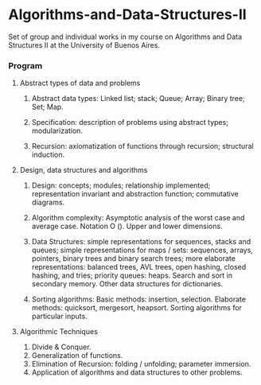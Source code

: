 # Algorithms-and-Data-Structures-II

Set of group and individual works in my course on Algorithms and Data Structures II at the University of Buenos Aires.




### Program
1. Abstract types of data and problems

    1. Abstract data types: Linked list; stack; Queue; Array; Binary tree; Set; Map.

    1. Specification: description of problems using abstract types; modularization.

    1. Recursion: axiomatization of functions through recursion; structural induction.
1. Design, data structures and algorithms

    1. Design: concepts; modules; relationship implemented; representation invariant and abstraction function; commutative diagrams.
    1. Algorithm complexity: Asymptotic analysis of the worst case and average case. Notation O (). Upper and lower dimensions.

    1.  Data Structures: simple representations for sequences, stacks and queues; simple representations for maps / sets: sequences, arrays, pointers, binary trees and binary search trees; more elaborate representations: balanced trees, AVL trees, open hashing, closed hashing, and tries; priority queues: heaps. Search and sort in secondary memory. Other data structures for dictionaries.

    1. Sorting algorithms: Basic methods: insertion, selection. Elaborate methods: quicksort, mergesort, heapsort. Sorting algorithms for particular inputs.
1. Algorithmic Techniques
    1.  Divide & Conquer.
    1.  Generalization of functions.
    1.  Elimination of Recursion: folding / unfolding; parameter immersion.
    1.  Application of algorithms and data structures to other problems.
